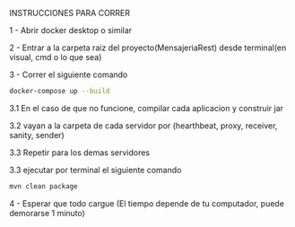 INSTRUCCIONES PARA CORRER

1 - Abrir docker desktop o similar



2 - Entrar a la carpeta raiz del proyecto(MensajeriaRest) desde terminal(en visual, cmd o lo que sea)



3 - Correr el  siguiente comando 
```bash
docker-compose up --build
```


3.1 En el caso de que no funcione, compilar cada aplicacion y construir jar


3.2 vayan a la carpeta de cada servidor por (hearthbeat, proxy, receiver, sanity, sender)


3.3 Repetir para los demas servidores


3.3 ejecutar por terminal el siguiente comando
```bash
mvn clean package
```

4 - Esperar que todo cargue (El tiempo depende de tu computador, puede demorarse 1 minuto)



